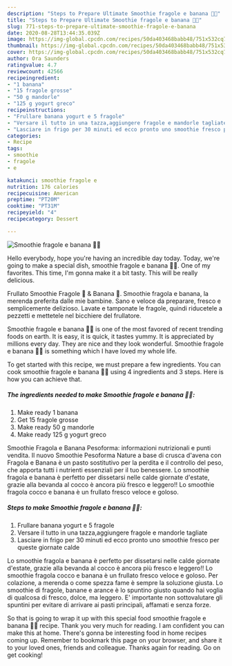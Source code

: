 ```yaml
---
description: "Steps to Prepare Ultimate Smoothie fragole e banana 🍌🍓"
title: "Steps to Prepare Ultimate Smoothie fragole e banana 🍌🍓"
slug: 771-steps-to-prepare-ultimate-smoothie-fragole-e-banana
date: 2020-08-28T13:44:35.039Z
image: https://img-global.cpcdn.com/recipes/50da403468babb48/751x532cq70/smoothie-fragole-e-banana-🍌🍓-recipe-main-photo.jpg
thumbnail: https://img-global.cpcdn.com/recipes/50da403468babb48/751x532cq70/smoothie-fragole-e-banana-🍌🍓-recipe-main-photo.jpg
cover: https://img-global.cpcdn.com/recipes/50da403468babb48/751x532cq70/smoothie-fragole-e-banana-🍌🍓-recipe-main-photo.jpg
author: Ora Saunders
ratingvalue: 4.7
reviewcount: 42566
recipeingredient:
- "1 banana"
- "15 fragole grosse"
- "50 g mandorle"
- "125 g yogurt greco"
recipeinstructions:
- "Frullare banana yogurt e 5 fragole"
- "Versare il tutto in una tazza,aggiungere fragole e mandorle tagliate"
- "Lasciare in frigo per 30 minuti ed ecco pronto uno smoothie fresco per queste giornate calde"
categories:
- Recipe
tags:
- smoothie
- fragole
- e

katakunci: smoothie fragole e 
nutrition: 176 calories
recipecuisine: American
preptime: "PT20M"
cooktime: "PT31M"
recipeyield: "4"
recipecategory: Dessert

---
```



![Smoothie fragole e banana 🍌🍓](https://img-global.cpcdn.com/recipes/50da403468babb48/751x532cq70/smoothie-fragole-e-banana-🍌🍓-recipe-main-photo.jpg)

Hello everybody, hope you're having an incredible day today. Today, we're going to make a special dish, smoothie fragole e banana 🍌🍓. One of my favorites. This time, I'm gonna make it a bit tasty. This will be really delicious.

Frullato Smoothie Fragole 🍓 &amp; Banana 🍌. Smoothie fragola e banana, la merenda preferita dalle mie bambine. Sano e veloce da preparare, fresco e semplicemente delizioso. Lavate e tamponate le fragole, quindi riducetele a pezzetti e mettetele nel bicchiere del frullatore.

Smoothie fragole e banana 🍌🍓 is one of the most favored of recent trending foods on earth. It is easy, it is quick, it tastes yummy. It is appreciated by millions every day. They are nice and they look wonderful. Smoothie fragole e banana 🍌🍓 is something which I have loved my whole life.


To get started with this recipe, we must prepare a few ingredients. You can cook smoothie fragole e banana 🍌🍓 using 4 ingredients and 3 steps. Here is how you can achieve that.

<!--inarticleads1-->

##### The ingredients needed to make Smoothie fragole e banana 🍌🍓:

1. Make ready 1 banana
1. Get 15 fragole grosse
1. Make ready 50 g mandorle
1. Make ready 125 g yogurt greco


Smoothie Fragola e Banana Pesoforma: informazioni nutrizionali e punti vendita. Il nuovo Smoothie Pesoforma Nature a base di crusca d&#39;avena con Fragola e Banana è un pasto sostitutivo per la perdita e il controllo del peso, che apporta tutti i nutrienti essenziali per il tuo benessere. Lo smoothie fragola e banana è perfetto per dissetarsi nelle calde giornate d&#39;estate, grazie alla bevanda al cocco è ancora più fresco e leggero!! Lo smoothie fragola cocco e banana è un frullato fresco veloce e goloso. 

<!--inarticleads2-->

##### Steps to make Smoothie fragole e banana 🍌🍓:

1. Frullare banana yogurt e 5 fragole
1. Versare il tutto in una tazza,aggiungere fragole e mandorle tagliate
1. Lasciare in frigo per 30 minuti ed ecco pronto uno smoothie fresco per queste giornate calde


Lo smoothie fragola e banana è perfetto per dissetarsi nelle calde giornate d&#39;estate, grazie alla bevanda al cocco è ancora più fresco e leggero!! Lo smoothie fragola cocco e banana è un frullato fresco veloce e goloso. Per colazione, a merenda o come spezza fame è sempre la soluzione giusta. Lo smoothie di fragole, banane e arance è lo spuntino giusto quando hai voglia di qualcosa di fresco, dolce, ma leggero. E&#39; importante non sottovalutare gli spuntini per evitare di arrivare ai pasti principali, affamati e senza forze. 

So that is going to wrap it up with this special food smoothie fragole e banana 🍌🍓 recipe. Thank you very much for reading. I am confident you can make this at home. There's gonna be interesting food in home recipes coming up. Remember to bookmark this page on your browser, and share it to your loved ones, friends and colleague. Thanks again for reading. Go on get cooking!
